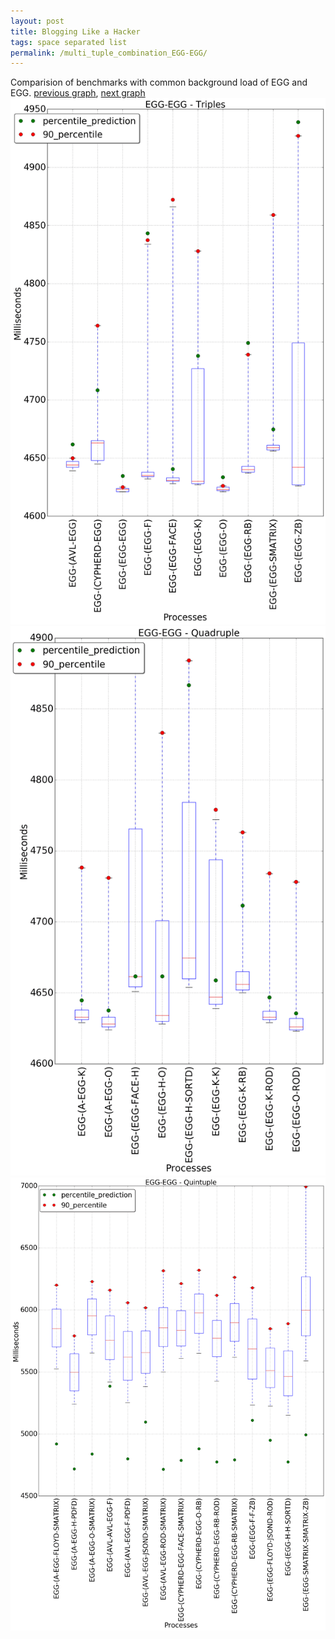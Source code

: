 ```yaml
---
layout: post
title: Blogging Like a Hacker
tags: space separated list
permalink: /multi_tuple_combination_EGG-EGG/
---
```


Comparision of benchmarks with common background load of EGG and EGG.
[previous graph](../multi_tuple_combination_EGG-CYPHERD/), [next graph](../multi_tuple_combination_EGG-FACE/)
<img src="./images/triple/EGG/EGG-EGG_box.png" alt="graph figure"><img src="./images/quadruple/EGG/EGG-EGG_box.png" alt="graph figure"><img src="./images/quintuple/EGG/EGG-EGG_box.png" alt="graph figure">